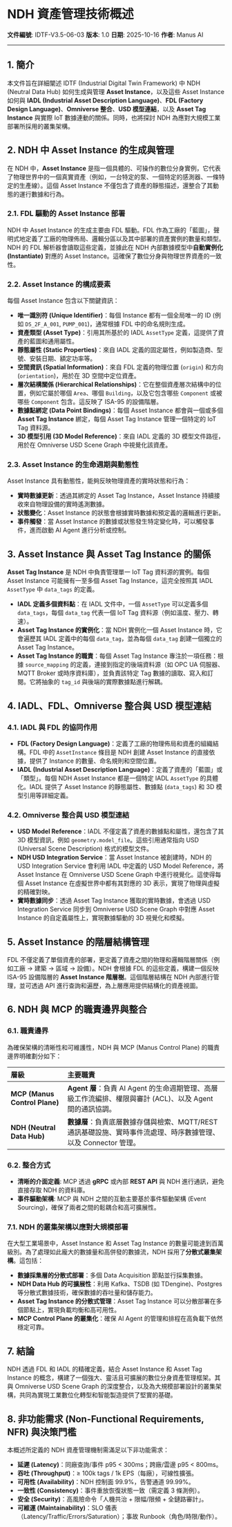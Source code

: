 # NDH 資產管理技術概述

**文件編號**: IDTF-V3.5-06-03
**版本**: 1.0
**日期**: 2025-10-16
**作者**: Manus AI

---

## 1. 簡介

本文件旨在詳細闡述 IDTF (Industrial Digital Twin Framework) 中 NDH (Neutral Data Hub) 如何生成與管理 **Asset Instance**，以及這些 Asset Instance 如何與 **IADL (Industrial Asset Description Language)**、**FDL (Factory Design Language)**、**Omniverse 整合**、**USD 模型連結**，以及 **Asset Tag Instance** 與實際 IoT 數據連動的關係。同時，也將探討 NDH 為應對大規模工業部署所採用的叢集架構。

## 2. NDH 中 Asset Instance 的生成與管理

在 NDH 中，**Asset Instance** 是指一個具體的、可操作的數位分身實例，它代表了物理世界中的一個真實資產（例如，一台特定的泵、一個特定的感測器、一條特定的生產線）。這個 Asset Instance 不僅包含了資產的靜態描述，還整合了其動態的運行數據和行為。

### 2.1. FDL 驅動的 Asset Instance 部署

NDH 中 Asset Instance 的生成主要由 FDL 驅動。FDL 作為工廠的「藍圖」，聲明式地定義了工廠的物理佈局、邏輯分區以及其中部署的資產實例的數量和類型。NDH 的 FDL 解析器會讀取這些定義，並據此在 NDH 內部數據模型中**自動實例化 (Instantiate)** 對應的 Asset Instance。這確保了數位分身與物理世界資產的一致性。

### 2.2. Asset Instance 的構成要素

每個 Asset Instance 包含以下關鍵資訊：

*   **唯一識別符 (Unique Identifier)**：每個 Instance 都有一個全局唯一的 ID (例如 `DS_2F_A_001`, `PUMP_001`)，通常根據 FDL 中的命名規則生成。
*   **資產類型 (Asset Type)**：引用其所基於的 IADL `AssetType` 定義，這提供了資產的藍圖和通用屬性。
*   **靜態屬性 (Static Properties)**：來自 IADL 定義的固定屬性，例如製造商、型號、安裝日期、額定功率等。
*   **空間資訊 (Spatial Information)**：來自 FDL 定義的物理位置 (`origin`) 和方向 (`orientation`)，用於在 3D 空間中定位資產。
*   **層次結構關係 (Hierarchical Relationships)**：它在整個資產層次結構中的位置，例如它屬於哪個 `Area`、哪個 `Building`，以及它包含哪些 `Component` 或被哪些 `Component` 包含。這反映了 ISA-95 的設備階層。
*   **數據點綁定 (Data Point Bindings)**：每個 Asset Instance 都會與一個或多個 **Asset Tag Instance** 綁定，每個 Asset Tag Instance 管理一個特定的 IoT Tag 資料源。
*   **3D 模型引用 (3D Model Reference)**：來自 IADL 定義的 3D 模型文件路徑，用於在 Omniverse USD Scene Graph 中視覺化該資產。

### 2.3. Asset Instance 的生命週期與動態性

Asset Instance 具有動態性，能夠反映物理資產的實時狀態和行為：

*   **實時數據更新**：透過其綁定的 Asset Tag Instance，Asset Instance 持續接收來自物理設備的實時遙測數據。
*   **狀態變化**：Asset Instance 的狀態會根據實時數據和預定義的邏輯進行更新。
*   **事件觸發**：當 Asset Instance 的數據或狀態發生特定變化時，可以觸發事件，進而啟動 AI Agent 進行分析或控制。

## 3. Asset Instance 與 Asset Tag Instance 的關係

**Asset Tag Instance** 是 NDH 中負責管理單一 IoT Tag 資料源的實例。每個 Asset Instance 可能擁有一至多個 Asset Tag Instance，這完全按照其 IADL `AssetType` 中 `data_tags` 的定義。

*   **IADL 定義多個資料點**：在 IADL 文件中，一個 `AssetType` 可以定義多個 `data_tags`，每個 `data_tag` 代表一個 IoT Tag 資料源（例如溫度、壓力、轉速）。
*   **Asset Tag Instance 的實例化**：當 NDH 實例化一個 Asset Instance 時，它會遍歷其 IADL 定義中的每個 `data_tag`，並為每個 `data_tag` 創建一個獨立的 Asset Tag Instance。
*   **Asset Tag Instance 的職責**：每個 Asset Tag Instance 專注於一項任務：根據 `source_mapping` 的定義，連接到指定的後端資料源（如 OPC UA 伺服器、MQTT Broker 或時序資料庫），並負責該特定 Tag 數據的讀取、寫入和訂閱。它將抽象的 `tag_id` 與後端的實際數據點進行解耦。

## 4. IADL、FDL、Omniverse 整合與 USD 模型連結

### 4.1. IADL 與 FDL 的協同作用

*   **FDL (Factory Design Language)**：定義了工廠的物理佈局和資產的組織結構。FDL 中的 `AssetInstance` 條目是 NDH 創建 Asset Instance 的直接依據，提供了 Instance 的數量、命名規則和空間位置。
*   **IADL (Industrial Asset Description Language)**：定義了資產的「藍圖」或「類型」。每個 NDH Asset Instance 都是一個特定 IADL `AssetType` 的具體化。IADL 提供了 Asset Instance 的靜態屬性、數據點 (`data_tags`) 和 3D 模型引用等詳細定義。

### 4.2. Omniverse 整合與 USD 模型連結

*   **USD Model Reference**：IADL 不僅定義了資產的數據點和屬性，還包含了其 3D 模型資訊，例如 `geometry.model_file`。這些引用通常指向 USD (Universal Scene Description) 格式的模型文件。
*   **NDH USD Integration Service**：當 Asset Instance 被創建時，NDH 的 USD Integration Service 會利用 IADL 中定義的 USD Model Reference，將 Asset Instance 在 Omniverse USD Scene Graph 中進行視覺化。這使得每個 Asset Instance 在虛擬世界中都有其對應的 3D 表示，實現了物理與虛擬的精確對映。
*   **實時數據同步**：透過 Asset Tag Instance 獲取的實時數據，會透過 USD Integration Service 同步到 Omniverse USD Scene Graph 中對應 Asset Instance 的自定義屬性上，實現數據驅動的 3D 視覺化和模擬。

## 5. Asset Instance 的階層結構管理

FDL 不僅定義了單個資產的部署，更定義了資產之間的物理和邏輯階層關係（例如工廠 -> 建築 -> 區域 -> 設備）。NDH 會根據 FDL 的這些定義，構建一個反映 ISA-95 設備階層的 **Asset Instance 階層樹**。這個階層結構在 NDH 內部進行管理，並可透過 API 進行查詢和遍歷，為上層應用提供結構化的資產視圖。

## 6. NDH 與 MCP 的職責邊界與整合

### 6.1. 職責邊界

為確保架構的清晰性和可維護性，NDH 與 MCP (Manus Control Plane) 的職責邊界明確劃分如下：

| 層級 | 主要職責 |
|:---|:---|
| **MCP (Manus Control Plane)** | **Agent 層**：負責 AI Agent 的生命週期管理、高層級工作流編排、權限與審計 (ACL)、以及 Agent 間的通訊協調。 |
| **NDH (Neutral Data Hub)** | **數據層**：負責底層數據存儲與檢索、MQTT/REST 通訊基礎設施、實時事件流處理、時序數據管理、以及 Connector 管理。 |

### 6.2. 整合方式

*   **清晰的介面定義**: MCP 透過 **gRPC** 或內部 **REST API** 與 NDH 進行通訊，避免直接存取 NDH 的資料庫。
*   **事件驅動架構**: MCP 與 NDH 之間的互動主要基於事件驅動架構 (Event Sourcing)，確保了兩者之間的鬆耦合和高可擴展性。

### 7.1. NDH 的叢集架構以應對大規模部署

在大型工業場景中，Asset Instance 和 Asset Tag Instance 的數量可能達到百萬級別。為了處理如此龐大的數據量和高併發的數據流，NDH 採用了**分散式叢集架構**。這包括：

*   **數據採集層的分散式部署**：多個 Data Acquisition 節點並行採集數據。
*   **NDH Data Hub 的可擴展性**：利用 Kafka、TSDB (如 TDengine)、Postgres 等分散式數據技術，確保數據的吞吐量和儲存能力。
*   **Asset Tag Instance 的分散式管理**：Asset Tag Instance 可以分散部署在多個節點上，實現負載均衡和高可用性。
*   **MCP Control Plane 的叢集化**：確保 AI Agent 的管理和排程在高負載下依然穩定可靠。

## 7. 結論

NDH 透過 FDL 和 IADL 的精確定義，結合 Asset Instance 和 Asset Tag Instance 的概念，構建了一個強大、靈活且可擴展的數位分身資產管理框架。其與 Omniverse USD Scene Graph 的深度整合，以及為大規模部署設計的叢集架構，共同為實現工業數位化轉型和智能製造提供了堅實的基礎。


## 8. 非功能需求 (Non-Functional Requirements, NFR) 與決策門檻

本概述所定義的 NDH 資產管理機制需滿足以下非功能需求：

*   **延遲 (Latency)**：同廠查詢/事件 p95 < 300ms；跨廠/雲邊 p95 < 800ms。
*   **吞吐 (Throughput)**：≥ 100k tags / 1k EPS（每廠），可線性擴張。
*   **可用性 (Availability)**：NDH 控制面 99.9%，告警通道 99.99%。
*   **一致性 (Consistency)**：事件重放恢復狀態一致（需定義 3 條測例）。
*   **安全 (Security)**：高風險命令「人機共治 + 限幅/限頻 + 全鏈路審計」。
*   **可維運 (Maintainability)**：SLO 儀表（Latency/Traffic/Errors/Saturation）；事故 Runbook（角色/時限/動作）。

